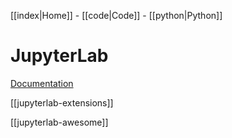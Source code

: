 [[index|Home]] -
[[code|Code]] -
[[python|Python]] 


# JupyterLab
[Documentation](https://jupyterlab.readthedocs.io/en/stable/)

[[jupyterlab-extensions]]

[[jupyterlab-awesome]]